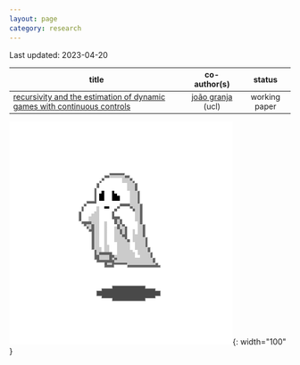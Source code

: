 ```yaml
---
layout: page
category: research
---
```


Last updated: 2023-04-20

|                                    title                                  |                         co-author(s)                   |                   status                       |
|                                -------------                              |                      :----------------:                |                :----------:                    |
| [recursivity and the estimation of dynamic games with continuous controls](https://github.com/gfrt0/gfrt0.github.io/raw/master/content/fg_dgs.pdf) | [joão granja](https://www.joaogranja.net/) (ucl) | working paper |


![ghost](https://github.com/gfrt0/gfrt0.github.io/raw/master/content/ghost.webp){: width="100" }
